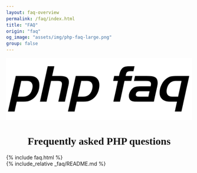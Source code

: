 ```yaml
---
layout: faq-overview
permalink: /faq/index.html
title: "FAQ"
origin: "faq"
og_image: "assets/img/php-faq-large.png"
group: false
---
```

<div style="text-align:center;">
    <img src="/assets/img/php-faq.png" alt="PHP FAQ">
</div>

<h1 style="font-family:Audiowide;text-align:center">Frequently asked PHP questions</h1>

{% include faq.html %}
<br>
{% include_relative _faq/README.md %}
